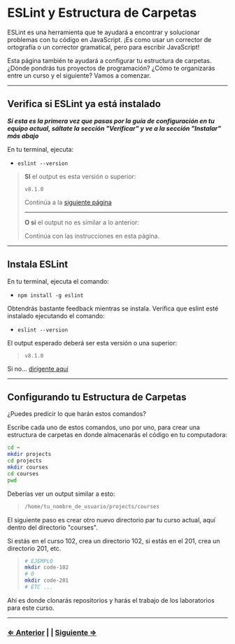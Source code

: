 ﻿# ESLint y Estructura de Carpetas

ESLint es una herramienta que te ayudará a encontrar y solucionar problemas con tu código en JavaScript. ¡Es como usar un corrector de ortografía o un corrector gramatical, pero para escribir JavaScript!

Esta página también te ayudará a configurar tu estructura de carpetas. ¿Dónde pondrás tus proyectos de programación? ¿Cómo te organizarás entre un curso y el siguiente? Vamos a comenzar.

---

## Verifica si ESLint ya está instalado

**_Si esta es la primera vez que pasas por la guía de configuración en tu equipo actual, sáltate la sección "Verificar" y ve a la sección "Instalar" más abajo_**

En tu terminal, ejecuta:

- `eslint --version`

> **SI** el output es esta versión o superior:
>
> ```text
> v8.1.0
> ```
>
> Continúa a la [siguiente página](./10-vscode.md)
>
> ---
> **O si** el output no es similar a lo anterior:
>
> Continúa con las instrucciones en esta página.

---

## Instala ESLint

En tu terminal, ejecuta el comando:

- `npm install -g eslint`

Obtendrás bastante feedback mientras se instala. Verifica que eslint esté instalado ejecutando el comando:

- `eslint --version`

El output esperado deberá ser esta versión o una superior:

> ```text
> v8.1.0
> ```

Si no... [dirígente aquí](../../error/error.md)

---

## Configurando tu Estructura de Carpetas

¿Puedes predicir lo que harán estos comandos?

Escribe cada uno de estos comandos, uno por uno, para crear una estructura de carpetas en donde almacenarás el código en tu computadora:

```bash
cd ~
mkdir projects
cd projects
mkdir courses
cd courses
pwd
```

Deberías ver un output similar a esto:

> ```bash
> /home/tu_nombre_de_usuario/projects/courses
> ```

El siguiente paso es crear otro nuevo directorio par tu curso actual, aquí dentro del directorio "courses".

Si estás en el curso 102, crea un directorio 102, si estás en el 201, crea un directorio 201, etc.

> ```bash
> # EJEMPLO
> mkdir code-102
> # O
> mkdir code-201
> # ETC ...
> ```

Ahí es donde clonarás repositorios y harás el trabajo de los laboratorios para este curso.

---

### [⇐ Anterior](./8-live-server.md) | | [Siguiente ⇒](./10-vscode.md)
